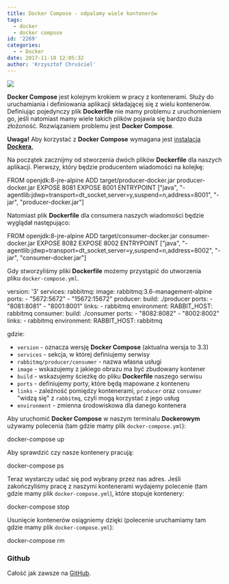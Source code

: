 ```yaml
---
title: Docker Compose - odpalamy wiele kontenerów
tags:
  - docker
  - docker compose
id: '2269'
categories:
  - - Docker
date: 2017-11-10 12:05:32
author: 'Krzysztof Chruściel'
---
```


![](https://www.docker.com/sites/default/files/Whale%20Logo332_5.png)

**Docker Compose** jest kolejnym krokiem w pracy z kontenerami. Służy do uruchamiania i definiowania aplikacji składającej się z wielu kontenerów. Definiując pojedynczy plik **Dockerfile** nie mamy problemu z uruchomieniem go, jeśli natomiast mamy wiele takich plików pojawia się bardzo duża złożoność. Rozwiązaniem problemu jest **Docker Compose**.
<!-- more -->
**Uwaga!** Aby korzystać z **Docker Compose** wymagana jest [instalacja **Dockera**.](https://codecouple.pl/2016/03/14/docker-pierwsze-kroki/)

Na początek zacznijmy od stworzenia dwóch plików **Dockerfile** dla naszych aplikacji. Pierwszy, który będzie producentem wiadomości na kolejkę:

FROM openjdk:8-jre-alpine
ADD target/producer-docker.jar producer-docker.jar
EXPOSE 8081
EXPOSE 8001
ENTRYPOINT \["java", "-agentlib:jdwp=transport=dt\_socket,server=y,suspend=n,address=8001", "-jar", "producer-docker.jar"\]

Natomiast plik **Dockerfile** dla consumera naszych wiadomości będzie wyglądał następująco:

FROM openjdk:8-jre-alpine
ADD target/consumer-docker.jar consumer-docker.jar
EXPOSE 8082
EXPOSE 8002
ENTRYPOINT \["java", "-agentlib:jdwp=transport=dt\_socket,server=y,suspend=n,address=8002", "-jar", "consumer-docker.jar"\]

Gdy stworzyliśmy pliki **Dockerfile** możemy przystąpić do utworzenia pliku `docker-compose.yml`.

version: '3'
services:
    rabbitmq:
        image: rabbitmq:3.6-management-alpine
        ports:
            - "5672:5672"
            - "15672:15672"
    producer:
        build: ./producer
        ports:
            - "8081:8081"
            - "8001:8001"
        links:
            - rabbitmq
        environment:
            RABBIT\_HOST: rabbitmq
    consumer:
        build: ./consumer
        ports:
            - "8082:8082"
            - "8002:8002"
        links:
            - rabbitmq
        environment:
            RABBIT\_HOST: rabbitmq

gdzie:

*   `version` - oznacza wersję **Docker Compose** (aktualna wersja to 3.3)
*   `services` - sekcja, w której definiujemy serwisy
*   `rabbitmq/producer/consumer` - nazwa własna usługi
*   `image` - wskazujemy z jakiego obrazu ma być zbudowany kontener
*   `build` - wskazujemy ścieżkę do pliku **Dockerfile** naszego serwisu
*   `ports` - definiujemy porty, które będą mapowane z konteneru
*   `links` - zależność pomiędzy kontenerami, `producer` oraz `consumer` "widzą się" z `rabbitmq`, czyli mogą korzystać z jego usług
*   `environment` - zmienna środowiskowa dla danego kontenera

Aby uruchomić **Docker Compose** w naszym terminalu **Dockerowym** używamy polecenia (tam gdzie mamy plik `docker-compose.yml`):

docker-compose up

Aby sprawdzić czy nasze kontenery pracują:

docker-compose ps

Teraz wystarczy udać się pod wybrany przez nas adres. Jeśli zakończyliśmy pracę z naszymi kontenerami wydajemy polecenie (tam gdzie mamy plik `docker-compose.yml`), które stopuje kontenery:

docker-compose stop

Usunięcie kontenerów osiągniemy dzięki (polecenie uruchamiamy tam gdzie mamy plik `docker-compose.yml`):

docker-compose rm

### Github

Całość jak zawsze na [GitHub](https://github.com/kchrusciel/Spring-Boot-Examples/tree/master/spring-boot-docker-compose-example).